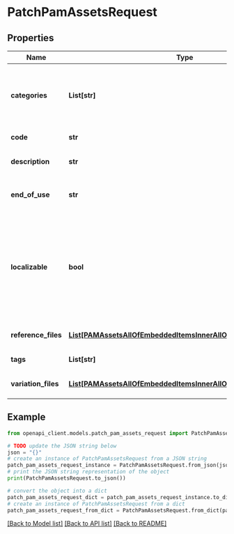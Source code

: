 # PatchPamAssetsRequest


## Properties

Name | Type | Description | Notes
------------ | ------------- | ------------- | -------------
**categories** | **List[str]** | Codes of the PAM asset categories in which the asset is classified | [optional] 
**code** | **str** | PAM asset code | 
**description** | **str** | Description of the PAM asset | [optional] 
**end_of_use** | **str** | Date on which the PAM asset expire | [optional] 
**localizable** | **bool** | Whether the asset is localized or not, meaning if you want to have different reference files for each of your locale | [optional] [default to False]
**reference_files** | [**List[PAMAssetsAllOfEmbeddedItemsInnerAllOfReferenceFilesInner]**](PAMAssetsAllOfEmbeddedItemsInnerAllOfReferenceFilesInner.md) | Reference files of the PAM asset | [optional] 
**tags** | **List[str]** | Tags of the PAM asset | [optional] 
**variation_files** | [**List[PAMAssetsAllOfEmbeddedItemsInnerAllOfVariationFilesInner]**](PAMAssetsAllOfEmbeddedItemsInnerAllOfVariationFilesInner.md) | Variations of the PAM asset | [optional] 

## Example

```python
from openapi_client.models.patch_pam_assets_request import PatchPamAssetsRequest

# TODO update the JSON string below
json = "{}"
# create an instance of PatchPamAssetsRequest from a JSON string
patch_pam_assets_request_instance = PatchPamAssetsRequest.from_json(json)
# print the JSON string representation of the object
print(PatchPamAssetsRequest.to_json())

# convert the object into a dict
patch_pam_assets_request_dict = patch_pam_assets_request_instance.to_dict()
# create an instance of PatchPamAssetsRequest from a dict
patch_pam_assets_request_from_dict = PatchPamAssetsRequest.from_dict(patch_pam_assets_request_dict)
```
[[Back to Model list]](../README.md#documentation-for-models) [[Back to API list]](../README.md#documentation-for-api-endpoints) [[Back to README]](../README.md)


